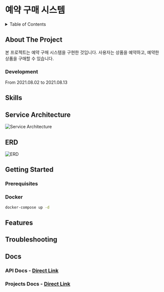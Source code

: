 # 예약 구매 시스템

<details>
  <summary>Table of Contents</summary>

- [About The Project](#user-content-about-the-project)
- [Skills](#user-content-skills)
- [Service Architecture](#user-content-service-architecture)
- [ERD](#user-content-erd)
- [Getting Started](#user-content-getting-started)
- [Features](#user-content-features)
- [Troubleshooting](#user-content-troubleshooting)
- [Docs](#user-content-docs)
  - [API](#user-content-api-docs---direct-link)
  - [Projects](#user-content-projects-docs---direct-link)
</details>

## About The Project

본 프로젝트는 예약 구매 시스템을 구현한 것입니다.
사용자는 상품을 예약하고, 예약한 상품을 구매할 수 있습니다.

### Development

From 2021.08.02 to 2021.08.13

## Skills

## Service Architecture

![Service Architecture](./Service_Architecture.png)

## ERD
![ERD](https://i.imgur.com/XUYdluK.png)

## Getting Started
### Prerequisites


### Docker
```bash
docker-compose up -d
```

## Features

## Troubleshooting

## Docs
### API Docs - [Direct Link](https://documenter.getpostman.com/view/1234567/Tz5tZ6zA)
### Projects Docs - [Direct Link](https://www.notion.so/1234567)